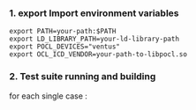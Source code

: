 ### 1. export Import environment variables

```
export PATH=your-path:$PATH
export LD_LIBRARY_PATH=your-ld-library-path
export POCL_DEVICES="ventus"
export OCL_ICD_VENDOR=your-path-to-libpocl.so
```

### 2. Test suite running and building

for each single case :


